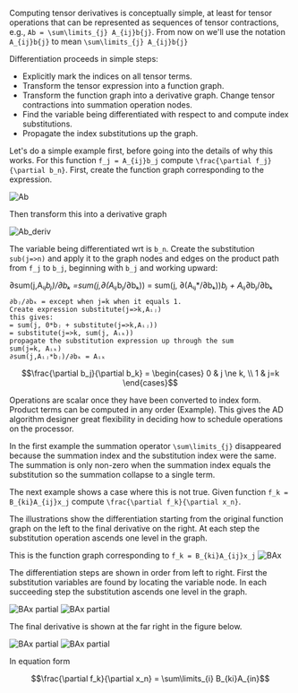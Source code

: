 Computing tensor derivatives is conceptually simple, at least for tensor operations that can be represented as sequences of tensor contractions, e.g., ``Ab = \sum\limits_{j} A_{ij}b{j}``. From now on we'll use the notation ``A_{ij}b{j}`` to mean ``\sum\limits_{j} A_{ij}b{j}``

Differentiation proceeds in simple steps:

* Explicitly mark the indices on all tensor terms.
* Transform the tensor expression into a function graph.
* Transform the function graph into a derivative graph. Change tensor contractions into summation operation nodes.
* Find the variable being differentiated with respect to and compute index substitutions. 
* Propagate the index substitutions up the graph.

Let's do a simple example first, before going into the details of why this works. For this function ``f_j = A_{ij}b_j`` compute ``\frac{\partial f_j}{\partial b_n}``. First, create the function graph corresponding to the expression.

![Ab](illustrations/Ab/Ab_illustration.svg)

Then transform this into a derivative graph

![Ab_deriv](illustrations/Ab/Ab_illustrationD.svg)

The variable being differentiated wrt is ``b_n``. Create the substitution ``sub(j=>n)`` and apply it to the graph nodes and edges on the product path from ``f_j`` to ``b_j``, beginning with ``b_j`` and working upward:



∂sum(j,Aᵢⱼ*bⱼ)/∂bₖ =sum(j,∂(Aᵢⱼ*bⱼ/∂bₖ))
    = sum(j, ∂(Aᵢⱼ*/∂bₖ))*bⱼ + Aᵢⱼ*∂bⱼ/∂bₖ

    ∂bⱼ/∂bₖ = except when j=k when it equals 1. 
    Create expression substitute(j=>k,Aᵢⱼ)
    this gives:
    = sum(j, 0*bⱼ + substitute(j=>k,Aᵢⱼ))
    = substitute(j=>k, sum(j, Aᵢₖ))
    propagate the substitution expression up through the sum
    sum(j=k, Aᵢₖ)
    ∂sum(j,Aᵢⱼ*bⱼ)/∂bₖ = Aᵢₖ


```math
\frac{\partial b_j}{\partial b_k} = \begin{cases}
0  & j \ne k, \\
1 & j=k
\end{cases}
```

Operations are scalar once they have been converted to index form. Product terms can be computed in any order (Example). This gives the AD algorithm designer great flexibility in deciding how to schedule operations on the processor.


In the first example the summation operator ``\sum\limits_{j}`` disappeared because the summation index and the substitution index were the same. The summation is only non-zero when the summation index equals the substitution so the summation collapse to a single term. 

The next example shows a case where this is not true. Given function ``f_k = B_{ki}A_{ij}x_j`` compute ``\frac{\partial f_k}{\partial x_n}``.

The illustrations show the differentiation starting from the original function graph on the left to the final derivative on the right. At each step the substitution operation ascends one level in the graph.

This is the function graph corresponding to ``f_k = B_{ki}A_{ij}x_j`` ![BAx](illustrations/BAx/BAx_illustration.svg)

The differentiation steps are shown in order from left to right. First the substitution variables are found by locating the variable node. In each succeeding step the substitution ascends one level in the graph.

![BAx partial](illustrations/BAx/BAx_partial_xj_step1D.svg)
![BAx partial](illustrations/BAx/BAx_partial_xj_step2D.svg)

 The final derivative is shown at the far right in the figure below.

![BAx partial](illustrations/BAx/BAx_partial_xj_step3D.svg)
![BAx partial](illustrations/BAx/BAx_partial_xj_step4D.svg)

In equation form
```math
\frac{\partial f_k}{\partial x_n} = \sum\limits_{i} B_{ki}A_{in}
```






